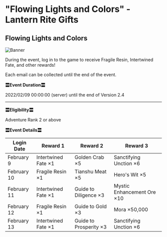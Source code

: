 # "Flowing Lights and Colors" - Lantern Rite Gifts
## Flowing Lights and Colors
![Banner](https://uploadstatic-sea.mihoyo.com/announcement/2021/12/16/e08d091e8f4dff5a5ba0e91bcdbf4561_2857839216789487337.jpg)

During the event, log in to the game to receive Fragile Resin, Intertwined Fate, and other rewards!

Each email can be collected until the end of the event.

 

**〓Event Duration〓**

2022/02/09 00:00:00 (server) until the end of Version 2.4

** **

**〓Eligibility〓**

Adventure Rank 2 or above

**〓Event Details〓**

Login Date | Reward 1 | Reward 2 | Reward 3
--- | --- | --- | ---
February 9 | Intertwined Fate ×1 | Golden Crab ×5 | Sanctifying Unction ×6
February 10 | Fragile Resin ×1 | Tianshu Meat ×5 | Hero's Wit ×5
February 11 | Intertwined Fate ×1 | Guide to Diligence ×3 | Mystic Enhancement Ore ×10
February 12 | Fragile Resin ×1 | Guide to Gold ×3 | Mora ×50,000
February 13 | Intertwined Fate ×1 | Guide to Prosperity ×3 | Sanctifying Unction ×6
